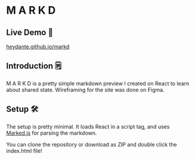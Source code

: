 # M A R K D


## Live Demo 🚀
[heydante.github.io/markd](https://heydante.github.io/markd/)

## Introduction 🗒
M A R K D is a pretty simple markdown preview I created on React to learn about shared state.
Wireframing for the site was done on Figma.

## Setup 🛠
The setup is pretty minimal. 
It loads React in a script tag, and uses [Marked.js](https://github.com/markedjs/marked) for parsing the markdown. 

You can clone the repository or download as ZIP and double click the index.html file!
